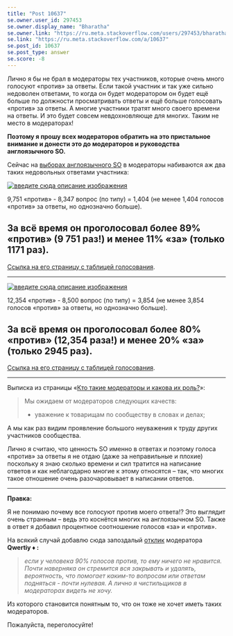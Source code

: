 ```yaml
---
title: "Post 10637"
se.owner.user_id: 297453
se.owner.display_name: "Bharatha"
se.owner.link: "https://ru.meta.stackoverflow.com/users/297453/bharatha"
se.link: "https://ru.meta.stackoverflow.com/a/10637"
se.post_id: 10637
se.post_type: answer
se.score: -8
---
```

<p>Лично я бы не брал в модераторы тех участников, которые очень много голосуют «против» за ответы. Если такой участник и так уже сильно недоволен ответами, то когда он будет модератором он будет ещё больше по должности просматривать ответы и ещё больше голосовать «против» за ответы. А многие участники тратят много своего времени на ответы. И это будет совсем невдохновляюще для многих. Таким не место в модераторах!</p>
<p><strong>Поэтому я прошу всех модераторов обратить на это пристальное внимание и донести это до модераторов и руководства англоязычного SO.</strong></p>
<p>Сейчас на <a href="https://stackoverflow.com/election">выборах англоязычного SO</a> в модераторы набиваются аж два таких недовольных ответами участника:</p>
<p><a href="https://i.stack.imgur.com/YHfXd.png" rel="nofollow noreferrer"><img src="https://i.stack.imgur.com/YHfXd.png" alt="введите сюда описание изображения" /></a></p>
<p>9,751 «против» - 8,347 вопрос (по типу) = 1,404 (не менее 1,404 голосов «против» за ответы, но однозначно больше).</p>
<h2>За всё время он проголосовал более 89% «против» (9 751 раз!) и менее 11% «за» (только 1171 раз).</h2>
<p><a href="https://stackoverflow.com/users/3773011/makyen?tab=topactivity#user-panel-votes">Ссылка на его страницу с таблицей голосования</a>.</p>
<hr />
<p><a href="https://i.stack.imgur.com/cnp4O.png" rel="nofollow noreferrer"><img src="https://i.stack.imgur.com/cnp4O.png" alt="введите сюда описание изображения" /></a></p>
<p>12,354 «против» - 8,500 вопрос (по типу) = 3,854 (не менее 3,854 голосов «против» за ответы, но однозначно больше).</p>
<h2>За всё время он проголосовал более 80% «против» (12,354 раза!) и менее 20% «за» (только 2945 раз).</h2>
<p><a href="https://stackoverflow.com/users/1839439/?tab=topactivity#user-panel-votes">Ссылка на его страницу с таблицей голосования</a>.</p>
<hr />
<p>Выписка из страницы «<a href="https://ru.stackoverflow.com/help/site-moderators">Кто такие модераторы и какова их роль?</a>»:</p>
<blockquote>
<p>Мы ожидаем от модераторов следующих качеств:</p>
<ul>
<li>уважение к товарищам по сообществу в словах и делах;</li>
</ul>
</blockquote>
<p>А мы как раз видим проявление большого неуважения к труду других участников сообщества.</p>
<p>Лично я считаю, что ценность SO именно в ответах и поэтому голоса «против» за ответы я не отдаю (даже за неправильные и плохие) поскольку я знаю сколько времени и сил тратится на написание ответов и как неблагодарно многие к этому относятся – так, что многих такое отношение очень разочаровывает в написании ответов.</p>
<hr />
<p><strong>Правка:</strong></p>
<p>Я не понимаю почему все голосуют против моего ответа!? Это выглядит очень странным – ведь это коснётся многих на англоязычном SO. Также в ответ я добавил процентное соотношение голосов «за» и «против».</p>
<p>На всякий случай добавлю сюда запоздалый <a href="https://ru.meta.stackoverflow.com/q/10636/#comment45043_10637">отклик</a> модератора <strong>Qwertiy ♦ :</strong></p>
<blockquote>
<p><em>если у человека 90% голосов против, то ему ничего не нравится. Почти наверняка он стремится вся закрывать и удалять, вероятность, что помогает каким-то вопросам или ответам подняться - почти нулевая. А лично я чистильщиков в модераторах видеть не хочу.</em></p>
</blockquote>
<p>Из которого становится понятным то, что он тоже не хочет иметь таких модераторов.</p>
<p>Пожалуйста, переголосуйте!</p>
